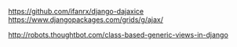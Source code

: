 https://github.com/ifanrx/django-dajaxice
https://www.djangopackages.com/grids/g/ajax/

http://robots.thoughtbot.com/class-based-generic-views-in-django